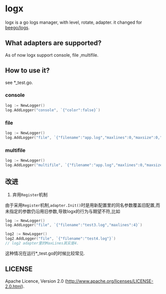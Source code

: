 # logx

logx is a go logs manager, with level, rotate, adapter. it changed for [beego/logs](github.com/astaxie/beego/logs).

## What adapters are supported?

As of now logx support console, file ,multifile.

## How to use it?

see *_test.go.

### console

```go
log := NewLogger()
log.AddLogger("console", `{"color":false}`)  
```

### file

```go
log := NewLogger()
log.AddLogger("file", `{"filename":"app.log","maxlines":0,"maxsize":0,"daily":true,"maxdays":10,"perm": "0666"}`)
```

### multifile

```go
log := NewLogger()
log.AddLogger("multifile", `{"filename":"app.log","maxlines":0,"maxsize":0,"daily":true,"maxdays":10,"perm": "0666","separate":["debug", "info"]}`)
```

## 改进

1. 弃用`Register`机制

由于采用`Register`机制,`adapter.Init()`时是用新配置里的同名参数覆盖旧配置,而未指定的参数仍沿用旧参数,导致logx的行为与期望不符,比如

```go
log := NewLogger()
log.AddLogger("file", `{"filename":"test3.log","maxlines":4}`)

log2 := NewLogger()
log2.AddLogger("file", `{"filename":"test4.log"}`)
// log2 adapter里的MaxLines其实是4.
```

这种情况在运行*_test.go的时候比较常见.

## LICENSE

Apache Licence, Version 2.0 (http://www.apache.org/licenses/LICENSE-2.0.html).
